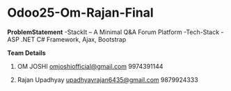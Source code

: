 # Odoo25-Om-Rajan-Final

**ProblemStatement**
-StackIt – A Minimal Q&A Forum Platform
-Tech-Stack - ASP .NET C# Framework, Ajax, Bootstrap

**Team Details**

1. OM JOSHI
omjoshiofficial@gmail.com
9974391144

2. Rajan Upadhyay
upadhyayrajan6435@gmail.com
9879924333
